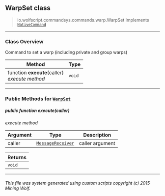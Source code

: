 ## WarpSet __class__

>io.wolfscript.commandsys.commands.warp.WarpSet
>Implements [`NativeCommand`](..\..\NativeCommand.md)

---

### Class Overview

Command to set a warp (including private and group warps)

Method | Type   
--- | :--- 
 function __execute__(caller) <br> _execute method_ | `void`



---


### Public Methods for [`WarpSet`](WarpSet.md)

##### <a id='execute'></a>public  function __execute__(caller)

_execute method_

Argument | Type | Description  
--- | --- | --- 
caller | [`MessageReceiver`](..\..\..\chat\MessageReceiver.md) | caller argument

Returns | 
--- | 
`void` |


---


###### This file was system generated using custom scripts copyright (c) 2015 Mining Wolf.
	

